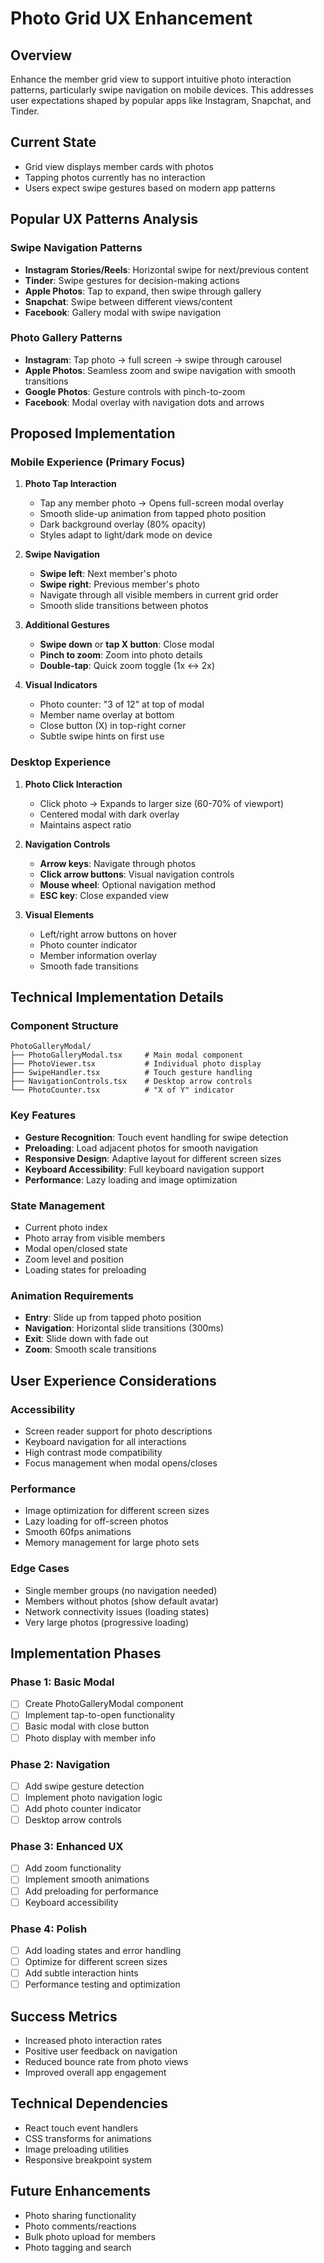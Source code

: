 # Photo Grid UX Enhancement

## Overview

Enhance the member grid view to support intuitive photo interaction patterns,
particularly swipe navigation on mobile devices. This addresses user
expectations shaped by popular apps like Instagram, Snapchat, and Tinder.

## Current State

- Grid view displays member cards with photos
- Tapping photos currently has no interaction
- Users expect swipe gestures based on modern app patterns

## Popular UX Patterns Analysis

### Swipe Navigation Patterns

- **Instagram Stories/Reels**: Horizontal swipe for next/previous content
- **Tinder**: Swipe gestures for decision-making actions
- **Apple Photos**: Tap to expand, then swipe through gallery
- **Snapchat**: Swipe between different views/content
- **Facebook**: Gallery modal with swipe navigation

### Photo Gallery Patterns

- **Instagram**: Tap photo → full screen → swipe through carousel
- **Apple Photos**: Seamless zoom and swipe navigation with smooth transitions
- **Google Photos**: Gesture controls with pinch-to-zoom
- **Facebook**: Modal overlay with navigation dots and arrows

## Proposed Implementation

### Mobile Experience (Primary Focus)

1. **Photo Tap Interaction**
   - Tap any member photo → Opens full-screen modal overlay
   - Smooth slide-up animation from tapped photo position
   - Dark background overlay (80% opacity)
   - Styles adapt to light/dark mode on device

2. **Swipe Navigation**
   - **Swipe left**: Next member's photo
   - **Swipe right**: Previous member's photo
   - Navigate through all visible members in current grid order
   - Smooth slide transitions between photos

3. **Additional Gestures**
   - **Swipe down** or **tap X button**: Close modal
   - **Pinch to zoom**: Zoom into photo details
   - **Double-tap**: Quick zoom toggle (1x ↔ 2x)

4. **Visual Indicators**
   - Photo counter: "3 of 12" at top of modal
   - Member name overlay at bottom
   - Close button (X) in top-right corner
   - Subtle swipe hints on first use

### Desktop Experience

1. **Photo Click Interaction**
   - Click photo → Expands to larger size (60-70% of viewport)
   - Centered modal with dark overlay
   - Maintains aspect ratio

2. **Navigation Controls**
   - **Arrow keys**: Navigate through photos
   - **Click arrow buttons**: Visual navigation controls
   - **Mouse wheel**: Optional navigation method
   - **ESC key**: Close expanded view

3. **Visual Elements**
   - Left/right arrow buttons on hover
   - Photo counter indicator
   - Member information overlay
   - Smooth fade transitions

## Technical Implementation Details

### Component Structure

```
PhotoGalleryModal/
├── PhotoGalleryModal.tsx     # Main modal component
├── PhotoViewer.tsx           # Individual photo display
├── SwipeHandler.tsx          # Touch gesture handling
├── NavigationControls.tsx    # Desktop arrow controls
└── PhotoCounter.tsx          # "X of Y" indicator
```

### Key Features

- **Gesture Recognition**: Touch event handling for swipe detection
- **Preloading**: Load adjacent photos for smooth navigation
- **Responsive Design**: Adaptive layout for different screen sizes
- **Keyboard Accessibility**: Full keyboard navigation support
- **Performance**: Lazy loading and image optimization

### State Management

- Current photo index
- Photo array from visible members
- Modal open/closed state
- Zoom level and position
- Loading states for preloading

### Animation Requirements

- **Entry**: Slide up from tapped photo position
- **Navigation**: Horizontal slide transitions (300ms)
- **Exit**: Slide down with fade out
- **Zoom**: Smooth scale transitions

## User Experience Considerations

### Accessibility

- Screen reader support for photo descriptions
- Keyboard navigation for all interactions
- High contrast mode compatibility
- Focus management when modal opens/closes

### Performance

- Image optimization for different screen sizes
- Lazy loading for off-screen photos
- Smooth 60fps animations
- Memory management for large photo sets

### Edge Cases

- Single member groups (no navigation needed)
- Members without photos (show default avatar)
- Network connectivity issues (loading states)
- Very large photos (progressive loading)

## Implementation Phases

### Phase 1: Basic Modal

- [ ] Create PhotoGalleryModal component
- [ ] Implement tap-to-open functionality
- [ ] Basic modal with close button
- [ ] Photo display with member info

### Phase 2: Navigation

- [ ] Add swipe gesture detection
- [ ] Implement photo navigation logic
- [ ] Add photo counter indicator
- [ ] Desktop arrow controls

### Phase 3: Enhanced UX

- [ ] Add zoom functionality
- [ ] Implement smooth animations
- [ ] Add preloading for performance
- [ ] Keyboard accessibility

### Phase 4: Polish

- [ ] Add loading states and error handling
- [ ] Optimize for different screen sizes
- [ ] Add subtle interaction hints
- [ ] Performance testing and optimization

## Success Metrics

- Increased photo interaction rates
- Positive user feedback on navigation
- Reduced bounce rate from photo views
- Improved overall app engagement

## Technical Dependencies

- React touch event handlers
- CSS transforms for animations
- Image preloading utilities
- Responsive breakpoint system

## Future Enhancements

- Photo sharing functionality
- Photo comments/reactions
- Bulk photo upload for members
- Photo tagging and search
